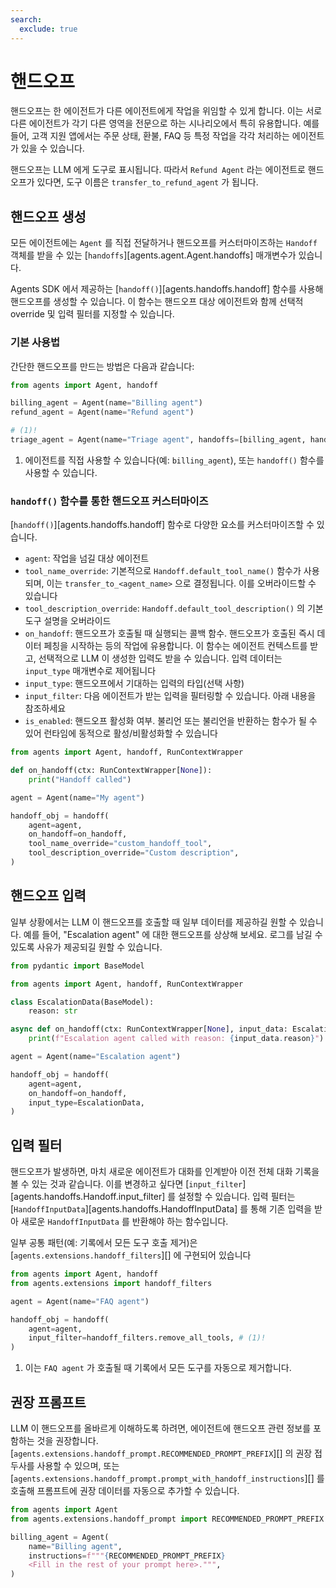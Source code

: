 ```yaml
---
search:
  exclude: true
---
```

# 핸드오프

핸드오프는 한 에이전트가 다른 에이전트에게 작업을 위임할 수 있게 합니다. 이는 서로 다른 에이전트가 각기 다른 영역을 전문으로 하는 시나리오에서 특히 유용합니다. 예를 들어, 고객 지원 앱에서는 주문 상태, 환불, FAQ 등 특정 작업을 각각 처리하는 에이전트가 있을 수 있습니다.

핸드오프는 LLM 에게 도구로 표시됩니다. 따라서 `Refund Agent` 라는 에이전트로 핸드오프가 있다면, 도구 이름은 `transfer_to_refund_agent` 가 됩니다.

## 핸드오프 생성

모든 에이전트에는 `Agent` 를 직접 전달하거나 핸드오프를 커스터마이즈하는 `Handoff` 객체를 받을 수 있는 [`handoffs`][agents.agent.Agent.handoffs] 매개변수가 있습니다.

Agents SDK 에서 제공하는 [`handoff()`][agents.handoffs.handoff] 함수를 사용해 핸드오프를 생성할 수 있습니다. 이 함수는 핸드오프 대상 에이전트와 함께 선택적 override 및 입력 필터를 지정할 수 있습니다.

### 기본 사용법

간단한 핸드오프를 만드는 방법은 다음과 같습니다:

```python
from agents import Agent, handoff

billing_agent = Agent(name="Billing agent")
refund_agent = Agent(name="Refund agent")

# (1)!
triage_agent = Agent(name="Triage agent", handoffs=[billing_agent, handoff(refund_agent)])
```

1. 에이전트를 직접 사용할 수 있습니다(예: `billing_agent`), 또는 `handoff()` 함수를 사용할 수 있습니다.

### `handoff()` 함수를 통한 핸드오프 커스터마이즈

[`handoff()`][agents.handoffs.handoff] 함수로 다양한 요소를 커스터마이즈할 수 있습니다.

-   `agent`: 작업을 넘길 대상 에이전트
-   `tool_name_override`: 기본적으로 `Handoff.default_tool_name()` 함수가 사용되며, 이는 `transfer_to_<agent_name>` 으로 결정됩니다. 이를 오버라이드할 수 있습니다
-   `tool_description_override`: `Handoff.default_tool_description()` 의 기본 도구 설명을 오버라이드
-   `on_handoff`: 핸드오프가 호출될 때 실행되는 콜백 함수. 핸드오프가 호출된 즉시 데이터 페칭을 시작하는 등의 작업에 유용합니다. 이 함수는 에이전트 컨텍스트를 받고, 선택적으로 LLM 이 생성한 입력도 받을 수 있습니다. 입력 데이터는 `input_type` 매개변수로 제어됩니다
-   `input_type`: 핸드오프에서 기대하는 입력의 타입(선택 사항)
-   `input_filter`: 다음 에이전트가 받는 입력을 필터링할 수 있습니다. 아래 내용을 참조하세요
-   `is_enabled`: 핸드오프 활성화 여부. 불리언 또는 불리언을 반환하는 함수가 될 수 있어 런타임에 동적으로 활성/비활성화할 수 있습니다

```python
from agents import Agent, handoff, RunContextWrapper

def on_handoff(ctx: RunContextWrapper[None]):
    print("Handoff called")

agent = Agent(name="My agent")

handoff_obj = handoff(
    agent=agent,
    on_handoff=on_handoff,
    tool_name_override="custom_handoff_tool",
    tool_description_override="Custom description",
)
```

## 핸드오프 입력

일부 상황에서는 LLM 이 핸드오프를 호출할 때 일부 데이터를 제공하길 원할 수 있습니다. 예를 들어, "Escalation agent" 에 대한 핸드오프를 상상해 보세요. 로그를 남길 수 있도록 사유가 제공되길 원할 수 있습니다.

```python
from pydantic import BaseModel

from agents import Agent, handoff, RunContextWrapper

class EscalationData(BaseModel):
    reason: str

async def on_handoff(ctx: RunContextWrapper[None], input_data: EscalationData):
    print(f"Escalation agent called with reason: {input_data.reason}")

agent = Agent(name="Escalation agent")

handoff_obj = handoff(
    agent=agent,
    on_handoff=on_handoff,
    input_type=EscalationData,
)
```

## 입력 필터

핸드오프가 발생하면, 마치 새로운 에이전트가 대화를 인계받아 이전 전체 대화 기록을 볼 수 있는 것과 같습니다. 이를 변경하고 싶다면 [`input_filter`][agents.handoffs.Handoff.input_filter] 를 설정할 수 있습니다. 입력 필터는 [`HandoffInputData`][agents.handoffs.HandoffInputData] 를 통해 기존 입력을 받아 새로운 `HandoffInputData` 를 반환해야 하는 함수입니다.

일부 공통 패턴(예: 기록에서 모든 도구 호출 제거)은 [`agents.extensions.handoff_filters`][] 에 구현되어 있습니다

```python
from agents import Agent, handoff
from agents.extensions import handoff_filters

agent = Agent(name="FAQ agent")

handoff_obj = handoff(
    agent=agent,
    input_filter=handoff_filters.remove_all_tools, # (1)!
)
```

1. 이는 `FAQ agent` 가 호출될 때 기록에서 모든 도구를 자동으로 제거합니다.

## 권장 프롬프트

LLM 이 핸드오프를 올바르게 이해하도록 하려면, 에이전트에 핸드오프 관련 정보를 포함하는 것을 권장합니다. [`agents.extensions.handoff_prompt.RECOMMENDED_PROMPT_PREFIX`][] 의 권장 접두사를 사용할 수 있으며, 또는 [`agents.extensions.handoff_prompt.prompt_with_handoff_instructions`][] 를 호출해 프롬프트에 권장 데이터를 자동으로 추가할 수 있습니다.

```python
from agents import Agent
from agents.extensions.handoff_prompt import RECOMMENDED_PROMPT_PREFIX

billing_agent = Agent(
    name="Billing agent",
    instructions=f"""{RECOMMENDED_PROMPT_PREFIX}
    <Fill in the rest of your prompt here>.""",
)
```